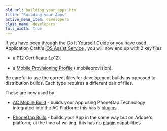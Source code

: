 ```yaml
---
old_url: building_your_apps.htm
title: "Building your Apps"
active_menu_item: developers
class_name: developers
full_width: true
---
```



If you have been through the [Do It Yourself Guide](/developers/documentation/ac-mobile-build-phonegap/certificates/manual/ios-keys-and-certificates/do-it-yourself-guide/) or you have used Application Craft's [iOS Assist Service](/developers/documentation/ac-mobile-build-phonegap/certificates/manual/ios-keys-and-certificates/i-havent-got-a-mac) , you will now end up with 2 key files

 - a [P12 Certificate](/developers/documentation/ac-mobile-build-phonegap/certificates/manual/ios-keys-and-certificates/do-it-yourself-guide/setting-up-for-development/generating-a-p12-certificate) (.p12).

 - a [Mobile Provisioning Profile](/developers/documentation/ac-mobile-build-phonegap/certificates/manual/ios-keys-and-certificates/do-it-yourself-guide/setting-up-for-development/create-a-provisioning-profile) (.mobileprovision).

Be careful to use the correct files for development builds as opposed to distribution builds. Each type requires a different pair of files.

These are now used by

 - [AC Mobile Build](/developers/documentation/ac-mobile-build-phonegap/ac-mobile-build/) - builds your App using PhoneGap Technology integrated into the AC Platform; this has 5 [plugins](/developers/documentation/ac-mobile-build-phonegap/ac-mobile-build/ac-build-plugins/) .

 - [PhoneGap Build](/developers/documentation/ac-mobile-build-phonegap/phonegapbuild/) - builds your App in the same way but on Adobe's platform; at the time of writing, this has no [plugin](/developers/documentation/ac-mobile-build-phonegap/ac-mobile-build/ac-build-plugins/) capabilities

